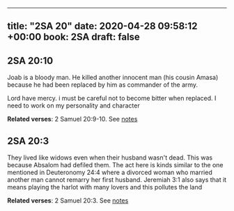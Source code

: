
---
title: "2SA 20"
date: 2020-04-28 09:58:12 +00:00
book: 2SA
draft: false
---

## 2SA 20:10

Joab is a bloody man. He killed another innocent man (his cousin Amasa) because he had been replaced by him as commander of the army. 

Lord have mercy. i must be careful not to become bitter when replaced. I need to work on my personality and character

**Related verses**: 2 Samuel 20:9-10. See [notes](https://my.bible.com/notes/3417618663036674123)


## 2SA 20:3

They lived like widows even when their husband wasn't dead. This was because Absalom had defiled them. The act here is kinds similar to the one mentioned in Deuteronomy 24:4 where a divorced woman who married another man cannot remarry her first husband. Jeremiah 3:1 also says that it means playing the harlot with many lovers and this pollutes the land

**Related verses**: 2 Samuel 20:3. See [notes](https://my.bible.com/notes/3417615399499063353)

